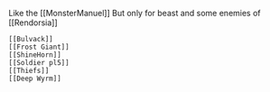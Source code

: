 Like the [[MonsterManuel]] But only for beast and some enemies of [[Rendorsia]]
	
	[[Bulvack]]
	[[Frost Giant]]
	[[ShineHorn]]
	[[Soldier pl5]]
	[[Thiefs]]
	[[Deep Wyrm]]
	